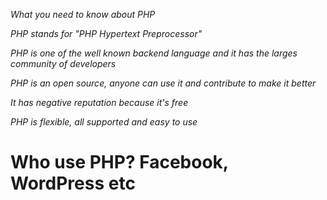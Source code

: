 _What you need to know about PHP_

_PHP stands for "PHP Hypertext Preprocessor"_

_PHP is one of the well known backend language and it has the larges community of developers_

_PHP is an open source, anyone can use it and contribute to make it better_

_It has negative reputation because it's free_

_PHP is flexible, all supported and easy to use_

# Who use PHP? Facebook, WordPress etc

